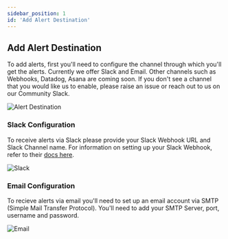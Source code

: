 ```yaml
---
sidebar_position: 1
id: 'Add Alert Destination'
---
```


## Add Alert Destination

To add alerts, first you'll need to configure the channel through which you'll get the alerts. Currently we offer Slack and Email. Other channels such as Webhooks, Datadog, Asana are coming soon. If you don't see a channel that you would like us to enable, please raise an issue or reach out to us on our Community Slack. 

![Alert Destination](/img/Alerts/alertschannel.png)

### Slack Configuration

To receive alerts via Slack please provide your Slack Webhook URL and Slack Channel name. For information on setting up your Slack Webhook, refer to their [docs here](https://api.slack.com/messaging/webhooks).

![Slack](/img/Alerts/Slack.png)

### Email Configuration

To recieve alerts via email you'll need to set up an email account via SMTP (Simple Mail Transfer Protocol). You'll need to add your SMTP Server, port, username and password.

![Email](/img/Alerts/email.png)

